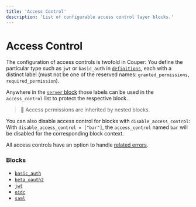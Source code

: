 ```yaml
---
title: 'Access Control'
description: 'List of configurable access control layer blocks.'
---
```


# Access Control

The configuration of access controls is twofold in Couper: You define the particular
type such as `jwt` or `basic_auth` in [`definitions`](/configuration/block/definitions), each with a distinct label
(must not be one of the reserved names: `granted_permissions`, `required_permission`).

Anywhere in the [`server` block](/configuration/block/server) those labels can be used in the `access_control`
list to protect the respective block.

> 📝 Access permissions are inherited by nested blocks.

You can also disable access control for blocks with `disable_access_control`: With `disable_access_control = ["bar"]`,
the `access_control` named `bar` will be disabled for the corresponding block context.

All access controls have an option to handle [related errors](/configuration/error-handling#access-control-error_handler).

### Blocks

* [`basic_auth`](/configuration/block/basic_auth)
* [`beta_oauth2`](/configuration/block/beta_oauth2)
* [`jwt`](/configuration/block/jwt)
* [`oidc`](/configuration/block/oidc)
* [`saml`](/configuration/block/saml)
